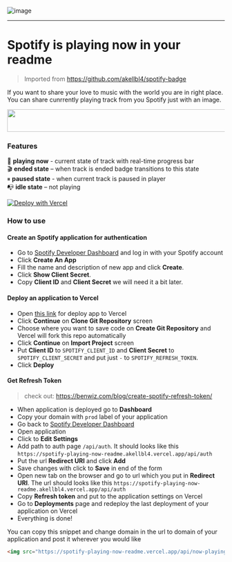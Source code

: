 
![image](https://user-images.githubusercontent.com/68287637/140735238-99fda2b8-b24d-4a79-80ea-9c3c2deee311.png)

<hr>

# Spotify is playing now in your readme

> Imported from https://github.com/akellbl4/spotify-badge

If you want to share your love to music with the world you are in right place. You can share cunrrently playing track from you Spotify just with an image.

<img src="https://spotify-playing-now-readme-eight.vercel.app/api/now-playing" width="540" height="52">

### Features
🎸 **playing now** - current state of track with real-time progress bar  
🎬 **ended state** – when track is ended badge transitions to this state  
⏸ **paused state** - when current track is paused in player  
📭 **idle state** – not playing  


[![Deploy with Vercel](https://vercel.com/button)](https://vercel.com/new/git/external?repository-url=https%3A%2F%2Fgithub.com%2FSaicharanKandukuri%2Fspotify-bar&env=SPOTIFY_CLIENT_ID,SPOTIFY_CLIENT_SECRET,SPOTIFY_REFRESH_TOKEN,VERCEL_URL&envDescription=Spotify%20credentials%20should%20be%20provided.&envLink=https%3A%2F%2Fgithub.com%2Fakellbl4%2Fspotify-playing-now-readme%2Fblob%2Fmain%2FREADME.md&project-name=spotify-playing-now-readme-badge)

### How to use
#### Create an Spotify application for authentication
- Go to [Spotify Developer Dashboard](https://developer.spotify.com/dashboard/) and log in with your Spotify account
- Click **Create An App**
- Fill the name and description of new app and click **Create**.
- Click **Show Client Secret**.
- Copy **Client ID** and **Client Secret** we will need it a bit later.

#### Deploy an application to Vercel

- Open [this link](https://vercel.com/new/git/external?repository-url=https%3A%2F%2Fgithub.com%2SaicharanKandukuri%2Fspotify-bar&env=SPOTIFY_CLIENT_ID,SPOTIFY_CLIENT_SECRET,SPOTIFY_REFRESH_TOKEN,VERCEL_URL&envDescription=Spotify%20credentials%20should%20be%20provided.&envLink=https%3A%2F%2Fgithub.com%2SaicharanKandukuri%2Fspotify-bar%2Fblob%2Fmain%2FREADME.md&project-name=spotify-playing-now-readme) for deploy app to Vercel
- Click **Continue** on **Clone Git Repository** screen
- Choose where you want to save code on **Create Git Repository** and Vercel will fork this repo automatically
- Click **Continue** on **Import Project** screen
- Put **Client ID** to `SPOTIFY_CLIENT_ID` and **Client Secret** to `SPOTIFY_CLIENT_SECRET` and put just `-` to `SPOTIFY_REFRESH_TOKEN`. 
- Click **Deploy**

#### Get Refresh Token

> check out: https://benwiz.com/blog/create-spotify-refresh-token/

- When application is deployed go to **Dashboard**
- Copy your domain with `prod` label of your application
- Go back to [Spotify Developer Dashboard](https://developer.spotify.com/dashboard/) 
- Open application
- Click to **Edit Settings**
- Add path to auth page `/api/auth`. It should looks like this `https://spotify-playing-now-readme.akellbl4.vercel.app/api/auth`
- Put the url **Redirect URI** and click **Add**
- Save changes with click to **Save** in end of the form
- Open new tab on the browser and go to url which you put in **Redirect URI**. The url should looks like this `https://spotify-playing-now-readme.akellbl4.vercel.app/api/auth`
- Copy **Refresh token** and put to the application settings on Vercel
- Go to **Deployments** page and redeploy the last deployment of your application on Vercel
- Everything is done!

You can copy this snippet and change domain in the url to domain of your application and post it wherever you would like
```html
<img src="https://spotify-playing-now-readme.vercel.app/api/now-playing" width="540" height="52">
```

